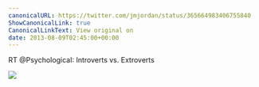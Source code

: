 ```yaml
---
canonicalURL: https://twitter.com/jmjordan/status/365664983406755840
ShowCanonicalLink: true
CanonicalLinkText: View original on
date: 2013-08-09T02:45:00+00:00
---
```

RT @PsychoIogicaI: Introverts vs. Extroverts

![](/images/365664983406755840-BRMPxgnCAAAy9Au.png)